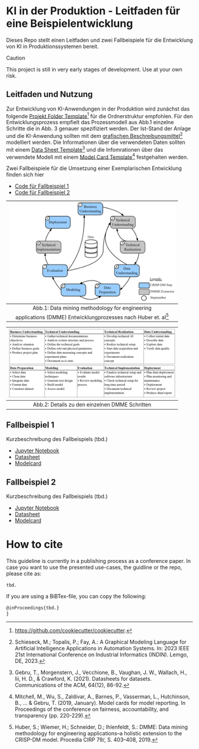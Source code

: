 # KI in der Produktion - Leitfaden für eine Beispielentwicklung
Dieses Repo stellt einen Leitfaden und zwei Fallbeispiele für die Entwicklung von KI in Produktionssystemen bereit.

> [!CAUTION]
> This project is still in very early stages of development. Use at your own risk.

## Leitfaden und Nutzung
Zur Entwicklung von KI-Anwendungen in der Produktion wird zunächst das folgende [Projekt Folder Template](templates/folder-structure)[^1] für die Ordnerstruktur empfohlen. Für den Entwicklungsprozess empfielt das Prozessmodell aus Abb.1 einzelne Schritte die in Abb. 3 genauer spezifiziert werden. Der Ist-Stand der Anlage und die KI-Anwendung sollten mit dem [grafischen Beschreibungsmittel](https://github.com/schiesem/GML-AIAAS)[^2] modelliert werden. Die Informationen über die verwendeten Daten sollten mit einem [Data Sheet Template](templates/datasheets/datasheet-for-dataset-template.md)[^3] und die Infomrationen über das verwendete Modell mit einem [Model Card Template](templates/modelcards/model-card-template.md)[^4] festgehalten werden.

Zwei Fallbeispiele für die Umsetzung einer Exemplarischen Entwicklung finden sich hier
- [Code für Fallbeispiel 1](use-case-1)
- [Code für Fallbeispiel 2](use-case-2)

| <img src="/templates/figures/figures-DMME.png" width="450"/>|
|:--:|
| Abb.1: Data mining methodology for engineering 
applications (DMME) Entwicklungprozesses nach Huber et. al[^5] |

| <img src="/templates/figures/process-steps.png" width="450"/>|
|:--:|
| Abb.2: Details zu den einzelnen DMME Schritten|

## Fallbeispiel 1
Kurzbeschreibung des Fallbeispiels (tbd.)

- [Jupyter Notebook](tbd.)
- [Datasheet](use-case-1/reports/datasheet.md)
- [Modelcard](use-case-1/reports/model-card.md)

## Fallbeispiel 2
Kurzbeschreibung des Fallbeispiels (tbd.)

- [Jupyter Notebook](use-case-2/notebooks/project.ipynb)
- [Datasheet](use-case-2/reports/datasheet.md)
- [Modelcard](use-case-2/reports/model-card.md)

# How to cite

This guideline is currently in a publishing process as a conference paper.
In case you want to use the presented use-cases, the guidline or the repo, please cite as:
```
tbd.
```
If you are using a BiBTex-file, you can copy the following:
```
@inProceedings{tbd.}
}
```

[^1]: https://github.com/cookiecutter/cookiecutter. 
[^2]: Schieseck, M.; Topalis, P.; Fay, A.: A Graphical Modeling Language for Artificial Intelligence Applications in Automation Systems. In: 2023 IEEE 21st International Conference on Industrial Informatics (INDIN). Lemgo, DE, 2023.
[^3]: Gebru, T., Morgenstern, J., Vecchione, B., Vaughan, J. W., Wallach, H., Iii, H. D., & Crawford, K. (2021). Datasheets for datasets. Communications of the ACM, 64(12), 86-92.
[^4]: Mitchell, M., Wu, S., Zaldivar, A., Barnes, P., Vasserman, L., Hutchinson, B., ... & Gebru, T. (2019, January). Model cards for model reporting. In Proceedings of the conference on fairness, accountability, and transparency (pp. 220-229).
[^5]: Huber, S.; Wiemer, H.; Schneider, D.; Ihlenfeldt, S.: DMME: Data mining methodology for engineering applications–a holistic extension to the CRISP-DM model. Procedia CIRP 79/, S. 403–408, 2019.

